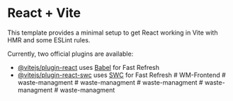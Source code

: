 # React + Vite

This template provides a minimal setup to get React working in Vite with HMR and some ESLint rules.

Currently, two official plugins are available:

- [@vitejs/plugin-react](https://github.com/vitejs/vite-plugin-react/blob/main/packages/plugin-react/README.md) uses [Babel](https://babeljs.io/) for Fast Refresh
- [@vitejs/plugin-react-swc](https://github.com/vitejs/vite-plugin-react-swc) uses [SWC](https://swc.rs/) for Fast Refresh
#   W M - F r o n t e n d  
 #   w a s t e - m a n a g m e n t  
 #   w a s t e - m a n a g m e n t  
 #   w a s t e - m a n a g m e n t  
 #   w a s t e - m a n a g m e n t  
 #   w a s t e - m a n a g m e n t  
 